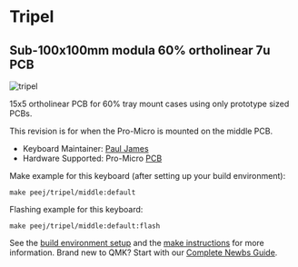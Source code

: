 # Tripel
## Sub-100x100mm modula 60% ortholinear 7u PCB

![tripel](https://github.com/peej/tripel-keyboard/raw/master/images/3pcbs.jpg)

15x5 ortholinear PCB for 60% tray mount cases using only prototype sized PCBs.

This revision is for when the Pro-Micro is mounted on the middle PCB.

* Keyboard Maintainer: [Paul James](https://github.com/peej)
* Hardware Supported: Pro-Micro [PCB](https://github.com/peej/tripel-keyboard)

Make example for this keyboard (after setting up your build environment):

    make peej/tripel/middle:default

Flashing example for this keyboard:

    make peej/tripel/middle:default:flash

See the [build environment setup](https://docs.qmk.fm/#/getting_started_build_tools) and the [make instructions](https://docs.qmk.fm/#/getting_started_make_guide) for more information. Brand new to QMK? Start with our [Complete Newbs Guide](https://docs.qmk.fm/#/newbs).
